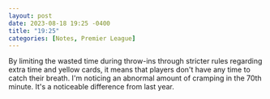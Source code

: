 ```yaml
---
layout: post
date: 2023-08-18 19:25 -0400
title: "19:25"
categories: [Notes, Premier League]
---
```


By limiting the wasted time during throw-ins through stricter rules regarding extra time and yellow cards, it means that players don't have any time to catch their breath. I'm noticing an abnormal amount of cramping in the 70th minute. It's a noticeable difference from last year.

